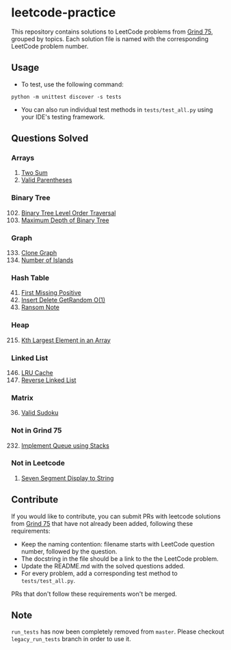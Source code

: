 # leetcode-practice

This repository contains solutions to LeetCode problems from [Grind 75](https://www.techinterviewhandbook.org/grind75), grouped by topics. Each solution file is named with the corresponding LeetCode problem number.

## Usage
- To test, use the following command:
```
python -m unittest discover -s tests
```
- You can also run individual test methods in `tests/test_all.py` using your IDE's testing framework.

## Questions Solved

### Arrays
1. [Two Sum](https://leetcode.com/problems/two-sum/)
20. [Valid Parentheses](https://leetcode.com/problems/valid-parentheses/)

### Binary Tree
102. [Binary Tree Level Order Traversal](https://leetcode.com/problems/binary-tree-level-order-traversal/)
104. [Maximum Depth of Binary Tree](https://leetcode.com/problems/maximum-depth-of-binary-tree/)

### Graph
133. [Clone Graph](https://leetcode.com/problems/clone-graph/)
200. [Number of Islands](https://leetcode.com/problems/number-of-islands/)

### Hash Table
41. [First Missing Positive](https://leetcode.com/problems/first-missing-positive/)
380. [Insert Delete GetRandom O(1)](https://leetcode.com/problems/insert-delete-getrandom-o1/)
383. [Ransom Note](https://leetcode.com/problems/ransom-note/)

### Heap
215. [Kth Largest Element in an Array](https://leetcode.com/problems/kth-largest-element-in-an-array/)

### Linked List
146. [LRU Cache](https://leetcode.com/problems/lru-cache/)
206. [Reverse Linked List](https://leetcode.com/problems/reverse-linked-list/)

### Matrix
36. [Valid Sudoku](https://leetcode.com/problems/valid-sudoku/)

### Not in Grind 75
232. [Implement Queue using Stacks](https://leetcode.com/problems/implement-queue-using-stacks/)

### Not in Leetcode 
1. [Seven Segment Display to String]()

## Contribute
If you would like to contribute, you can submit PRs with leetcode solutions from [Grind 75](https://www.techinterviewhandbook.org/grind75) that have not already been added, following these requirements:
- Keep the naming contention: filename starts with LeetCode question number, followed by the question.
- The docstring in the file should be a link to the the LeetCode problem.
- Update the README.md with the solved questions added.
- For every problem, add a corresponding test method to `tests/test_all.py`.

PRs that don't follow these requirements won't be merged.

## Note

`run_tests` has now been completely removed from `master`. Please checkout `legacy_run_tests` branch in order to use it.